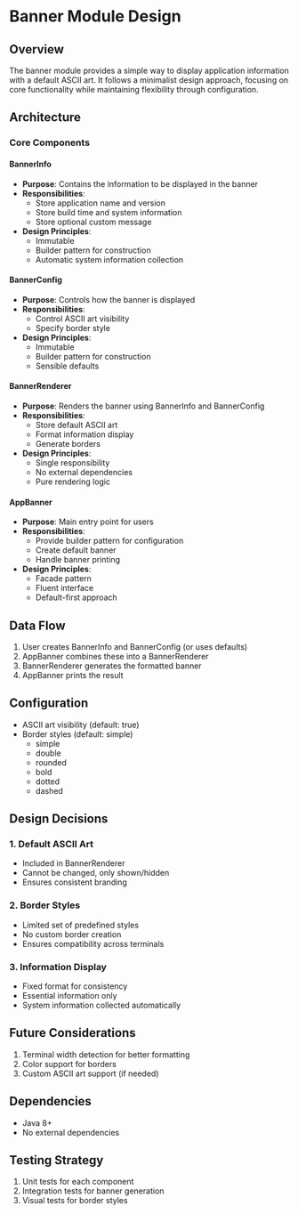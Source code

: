 # Banner Module Design

## Overview
The banner module provides a simple way to display application information with a default ASCII art. It follows a minimalist design approach, focusing on core functionality while maintaining flexibility through configuration.

## Architecture

### Core Components

#### BannerInfo
- **Purpose**: Contains the information to be displayed in the banner
- **Responsibilities**:
  - Store application name and version
  - Store build time and system information
  - Store optional custom message
- **Design Principles**:
  - Immutable
  - Builder pattern for construction
  - Automatic system information collection

#### BannerConfig
- **Purpose**: Controls how the banner is displayed
- **Responsibilities**:
  - Control ASCII art visibility
  - Specify border style
- **Design Principles**:
  - Immutable
  - Builder pattern for construction
  - Sensible defaults

#### BannerRenderer
- **Purpose**: Renders the banner using BannerInfo and BannerConfig
- **Responsibilities**:
  - Store default ASCII art
  - Format information display
  - Generate borders
- **Design Principles**:
  - Single responsibility
  - No external dependencies
  - Pure rendering logic

#### AppBanner
- **Purpose**: Main entry point for users
- **Responsibilities**:
  - Provide builder pattern for configuration
  - Create default banner
  - Handle banner printing
- **Design Principles**:
  - Facade pattern
  - Fluent interface
  - Default-first approach

## Data Flow
1. User creates BannerInfo and BannerConfig (or uses defaults)
2. AppBanner combines these into a BannerRenderer
3. BannerRenderer generates the formatted banner
4. AppBanner prints the result

## Configuration
- ASCII art visibility (default: true)
- Border styles (default: simple)
  - simple
  - double
  - rounded
  - bold
  - dotted
  - dashed

## Design Decisions

### 1. Default ASCII Art
- Included in BannerRenderer
- Cannot be changed, only shown/hidden
- Ensures consistent branding

### 2. Border Styles
- Limited set of predefined styles
- No custom border creation
- Ensures compatibility across terminals

### 3. Information Display
- Fixed format for consistency
- Essential information only
- System information collected automatically

## Future Considerations
1. Terminal width detection for better formatting
2. Color support for borders
3. Custom ASCII art support (if needed)

## Dependencies
- Java 8+
- No external dependencies

## Testing Strategy
1. Unit tests for each component
2. Integration tests for banner generation
3. Visual tests for border styles 